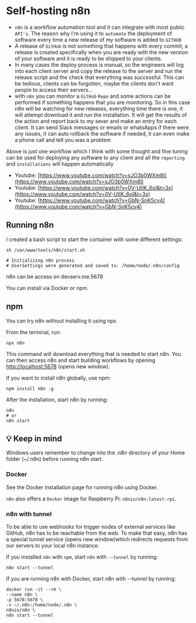 # Self-hosting n8n

- `n8n` is a workflow automation tool and it can integrate with most public `API's`. The reason why I'm using it to `automate` the deployment of software every time a new release of my software is added to `GITHUB`
- A release of `GitHub` is not something that happens with every commit, a release is created specifically when you are ready with the new version of your software and it is ready to be shipped to your clients.
- In many cases the deploy process is manual, so the engineers will log into each client server and copy the release to the server and run the release script and the check that everything was successful. This can be tedious, clients can be forgotten, maybe the clients don't want people to access their servers...
- with `n8n` you can monitor a `GitHub` `Repo` and some actions can be performed if something happens that you are monitoring. So in this case n8n will be watching for new releases, everything time there is one, it will attempt download it and run the installation. It will get the results of the action and report back to my sever and make an entry for each client. It can send Slack messages or emails or whatsApps if there were any issues, it can auto rollback the software if needed, it can even make a phone call and tell you was a problem

Above is just one workflow which I think with some thought and fine tuning can be used for deploying any software to any client and all the `reporting` and `installations` will happen automatically

- Youtube: [https://www.youtube.com/watch?v=sJO3b0WXm8I](https://www.youtube.com/watch?v=sJO3b0WXm8I)
- Youtube: [https://www.youtube.com/watch?v=0V-UtIK_6oI&t=3s](https://www.youtube.com/watch?v=0V-UtIK_6oI&t=3s)
- Youtube: [https://www.youtube.com/watch?v=GbN-SnK5cy4](https://www.youtube.com/watch?v=GbN-SnK5cy4)

## Running n8n

I created a bash script to start the container with some different settings:

```shell
sh /var/www/tools/n8n/start.sh

# Initializing n8n process
# UserSettings were generated and saved to: /home/node/.n8n/config
```

n8n can be access on devserv.me:5678

You can install via Docker or npm.

## npm

You can try n8n without installing it using npx.

From the terminal, run:

```shell
npx n8n
```

This command will download everything that is needed to start n8n. You can then access n8n and start building workflows by opening [http://localhost:5678](http://localhost:5678) (opens new window).

If you want to install n8n globally, use npm:

```shell
npm install n8n -g
```

After the installation, start n8n by running:

```shell
n8n
# or
n8n start
```

## 💡 Keep in mind

Windows users remember to change into the .n8n directory of your Home folder (~/.n8n) before running n8n start.

### Docker

See the Docker installation page for running n8n using Docker.

`n8n` also offers a `Docker` image for Raspberry Pi: `n8nio/n8n:latest-rpi`.

### n8n with tunnel

To be able to use webhooks for trigger nodes of external services like GitHub, n8n has to be reachable from the web. To make that easy, n8n has a special tunnel service (opens new window)which redirects requests from our servers to your local n8n instance.

If you installed `n8n` with `npm`, start `n8n` with `--tunnel` by running:

```shell
n8n start --tunnel
```

If you are running n8n with Docker, start n8n with --tunnel by running:

```shell
docker run -it --rm \
--name n8n \
-p 5678:5678 \
-v ~/.n8n:/home/node/.n8n \
n8nio/n8n \
n8n start --tunnel
```
